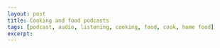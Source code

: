 ```yaml
---
layout: post
title: Cooking and food podcasts
tags: [podcast, audio, listening, cooking, food, cook, home food]
excerpt: 
---
```



